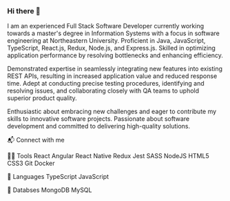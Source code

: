 ### Hi there 👋


I am an experienced Full Stack Software Developer currently working towards a master's degree in Information Systems with a focus in software engineering at Northeastern University. Proficient in Java, JavaScript, TypeScript, React.js, Redux, Node.js, and Express.js. Skilled in optimizing application performance by resolving bottlenecks and enhancing efficiency.

Demonstrated expertise in seamlessly integrating new features into existing REST APIs, resulting in increased application value and reduced response time. Adept at conducting precise testing procedures, identifying and resolving issues, and collaborating closely with QA teams to uphold superior product quality.

Enthusiastic about embracing new challenges and eager to contribute my skills to innovative software projects. Passionate about software development and committed to delivering high-quality solutions.

📬 Connect with me


👩‍💻 Tools
React Angular React Native
Redux Jest
SASS NodeJS HTML5 CSS3 Git
Docker

🚀 Languages
TypeScript JavaScript

📂 Databses
MongoDB MySQL

